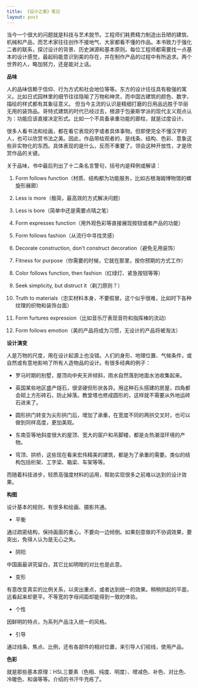 ```yaml
---
title: 《设计之美》笔记
layout: post
---
```

当今一个很大的问题就是科技与艺术脱节。工程师们耗费精力制造出丑陋的建筑、机械和产品，而艺术家往往创作不接地气、大家都看不懂的作品。本书致力于强化二者的联系，探讨设计的背景、历史渊源和基本原则。每位工程师都需要找一点基本的设计感觉，最起码能意识到美的存在，并在制作产品的过程中有所追求。两个世界的人，略加努力，还是能对上话。

**品味**

人的品味信赖于信仰、行为方式和社会地位等等。东方的设计往往具有极强的寓义。比如日式园林里的细节往往隐喻了万物和神灵，而中国古建筑的颜色、数字、描绘的样式都有其象征意义。 但当今主流的认识是精细打磨的日用品远胜于华丽无用的装饰品。哥特式建筑的时代已经过去，根源于包豪斯学派的现代主义观点认为：功能应该直接决定形式。比如一个不具备承重功能的廊柱，就是过度设计。

很多人看书法和绘画，都在看它表现的字或者具体事物。但即使完全不懂汉字的人，也可以欣赏书法之美。因此，作品带给观者的，是线条、结构、色彩、意象这些非实物化的东西。具体表现的是什么，反而不重要了。领会这种开放性，才是欣赏作品的关键。

关于品味，书中最后列出了十二条名言警句，括号内是释例或解读：

1. Form follows function（材质、结构都为功能服务，比如古根海姆博物馆的螺旋形展廊）

2. Less is more（极简，最高效的方式解决问题）

3. Less is bore（简单中还是需要点晴之笔）

4. Form expresses function（用外观色彩等直接展现按钮或者产品的功能）

5. Form follows fashion（从流行中寻找灵感）

6. Decorate construction, don't construct decoration（避免无用装饰）

7. Fitness for purpose（你需要的时候，它就在那里，按你预期的方式工作）

8. Color follows function, then fashion（红绿灯、紧急按钮等等）

9. Seek simplicity, but distruct it（剃刀原则？）

10. Truth to materials（忠实材料本身，不要假冒。这个似乎很难，比如时下各种纹理的织物和装饰台面）

11. Form furtures expression（比如音乐厅表现音符和指挥棒的流动）

12. Form follows emotion（美的产品将成为习惯，无设计的产品将被淘汰）

**设计演变**

人是万物的尺度，用在设计起源上也没错。人们的身形、地理位置、气候条件，或自然或有意地影响了所有人造物品的设计。有很多经典的例子：

*  罗马时期的别墅，屋顶向中央天井倾斜，雨水自然落到地面水池收集起来。

*  英国某些地区盛产燧石，很坚硬但形状各异。用这种石头搭建的房屋，四角都会砌上方形砖石，防止掉落。教堂塔也修成圆形的，这样就不需要从外地运砖石进来了。

*  圆形拱门转变为尖形拱门后，增加了承重，在宽度不同的两拱交叉时，也可以做到同样高度，更加美观。

*  东南亚等地斜度很大的屋顶、宽大的窗户和吊脚楼，都是炎热潮湿环境的产物。

*  穹顶、拱桥，这些现在看来宏伟精美的建筑，都是为了承重的需要。类似的结构包括桁架、工字梁、箱梁、车架等等。


而随着科技进步，轻质高强度材料的运用，帮助实现很多之前难以达到的设计效果。

**构图**

设计基本的规则，有很多和绘画、摄影共通。

*  平衡

通过疏密结构，保持画面的重心，不要向一边倾倒。如果刻意做的不协调效果，要突出，免得人认为是无心之失。

*  阴阳

中国画最讲究留白，其它比如明暗的对比也是此意。

*  变形

有意改变真实的比例关系，以突出重点，或者达到统一的效果。稍稍拱起的平面，远看起来却更平。不等宽的字母间距却能得到一致的体验。

*  个性

因鲜明的特点，为系列产品注入统一的风格。

*  引导

通过线条、焦点、比例，还有各部件的相对位置，来引导人们视线，使用产品。



**色彩**

就是那些基本原理：HSL三要素（色相、纯度、明度）、增减色、补色、对比色、冷暖色、和谐等等。介绍的书汗牛充栋了。
